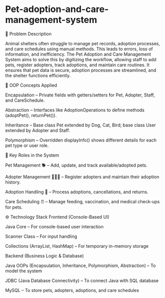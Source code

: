 # Pet-adoption-and-care-management-system

📌 Problem Description

Animal shelters often struggle to manage pet records, adoption processes, and care schedules using manual methods. This leads to errors, loss of information, and inefficiency. The Pet Adoption and Care Management System aims to solve this by digitizing the workflow, allowing staff to add pets, register adopters, track adoptions, and maintain care routines. It ensures that pet data is secure, adoption processes are streamlined, and the shelter functions efficiently.

🔹 OOP Concepts Applied

Encapsulation – Private fields with getters/setters for Pet, Adopter, Staff, and CareSchedule.

Abstraction – Interfaces like AdoptionOperations to define methods (adoptPet(), returnPet()).

Inheritance – Base class Pet extended by Dog, Cat, Bird; base class User extended by Adopter and Staff.

Polymorphism – Overridden displayInfo() shows different details for each pet type or user role.

🎯 Key Roles in the System

Pet Management 🐕 – Add, update, and track available/adopted pets.

Adopter Management 👨‍👩‍👧 – Register adopters and maintain their adoption history.

Adoption Handling 📄 – Process adoptions, cancellations, and returns.

Care Scheduling ⏰ – Manage feeding, vaccination, and medical check-ups for pets.

⚙️ Technology Stack
Frontend (Console-Based UI)

Java Core – For console-based user interaction

Scanner Class – For input handling

Collections (ArrayList, HashMap) – For temporary in-memory storage

Backend (Business Logic & Database)

Java OOPs (Encapsulation, Inheritance, Polymorphism, Abstraction) – To model the system

JDBC (Java Database Connectivity) – To connect Java with SQL database

MySQL – To store pets, adopters, adoptions, and care schedules
